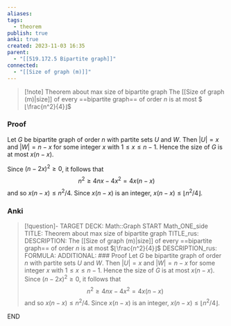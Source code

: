 ```yaml
---
aliases: 
tags:
  - theorem
publish: true
anki: true
created: 2023-11-03 16:35
parent:
  - "[[519.172.5 Bipartite graph]]"
connected:
  - "[[Size of graph (m)]]"
---
```


> [!note] Theorem about max size of bipartite graph
The [[Size of graph (m)|size]] of every ==bipartite graph== of order $n$ is at most $⌊\frac{n^2}{4}⌋$

### Proof
Let $G$ be bipartite graph of order $n$ with partite sets $U$ and $W.$ Then $|U|= x$ and $|W|= n- x$ for some integer $x$ with $1\leq x\leq n- 1.$ Hence the size of $G$ is at most $x(n-x).$

Since $(n-2x)^2\geq0$, it follows that
$$n^2\geq4nx-4x^2=4x(n-x)$$
and so $x(n-x)\leq n^2/4.$ Since $x(n-x)$ is an integer, $x(n-x)\leq\lfloor n^2/4\rfloor.$


### Anki
> [!question]-
TARGET DECK: Math::Graph
START
Math_ONE_side
TITLE: Theorem about max size of bipartite graph
TITLE_rus: 
DESCRIPTION: The [[Size of graph (m)|size]] of every ==bipartite graph== of order $n$ is at most $⌊\frac{n^2}{4}⌋$
DESCRIPTION_rus: 
FORMULA: 
ADDITIONAL: ### Proof
Let $G$ be bipartite graph of order $n$ with partite sets $U$ and $W.$ Then $|U|= x$ and $|W|= n- x$ for some integer $x$ with $1\leq x\leq n- 1.$ Hence the size of $G$ is at most $x(n-x).$
Since $(n-2x)^2\geq0$, it follows that
$$n^2\geq4nx-4x^2=4x(n-x)$$
and so $x(n-x)\leq n^2/4.$ Since $x(n-x)$ is an integer, $x(n-x)\leq\lfloor n^2/4\rfloor.$
<!--ID: 1699170792069-->
END












